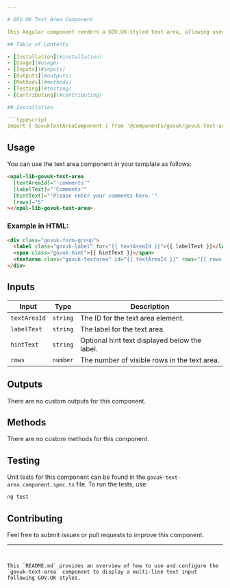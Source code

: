 ```yaml
---

# GOV.UK Text Area Component

This Angular component renders a GOV.UK-styled text area, allowing users to input multi-line text with GOV.UK styling and accessibility features.

## Table of Contents

- [Installation](#installation)
- [Usage](#usage)
- [Inputs](#inputs)
- [Outputs](#outputs)
- [Methods](#methods)
- [Testing](#testing)
- [Contributing](#contributing)

## Installation

```typescript
import { GovukTextAreaComponent } from '@components/govuk/govuk-text-area/govuk-text-area.component';
```

## Usage

You can use the text area component in your template as follows:

```html
<opal-lib-govuk-text-area
  [textAreaId]="'comments'"
  [labelText]="'Comments'"
  [hintText]="'Please enter your comments here.'"
  [rows]="5"
></opal-lib-govuk-text-area>
```

### Example in HTML:

```html
<div class="govuk-form-group">
  <label class="govuk-label" for="{{ textAreaId }}">{{ labelText }}</label>
  <span class="govuk-hint">{{ hintText }}</span>
  <textarea class="govuk-textarea" id="{{ textAreaId }}" rows="{{ rows }}"></textarea>
</div>
```

## Inputs

| Input        | Type     | Description                                   |
| ------------ | -------- | --------------------------------------------- |
| `textAreaId` | `string` | The ID for the text area element.             |
| `labelText`  | `string` | The label for the text area.                  |
| `hintText`   | `string` | Optional hint text displayed below the label. |
| `rows`       | `number` | The number of visible rows in the text area.  |

## Outputs

There are no custom outputs for this component.

## Methods

There are no custom methods for this component.

## Testing

Unit tests for this component can be found in the `govuk-text-area.component.spec.ts` file. To run the tests, use:

```bash
ng test
```

## Contributing

Feel free to submit issues or pull requests to improve this component.

---
```


This `README.md` provides an overview of how to use and configure the `govuk-text-area` component to display a multi-line text input following GOV.UK styles.

